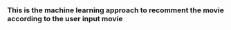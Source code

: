 ### This is the machine learning approach to recomment the movie according to the user input movie

